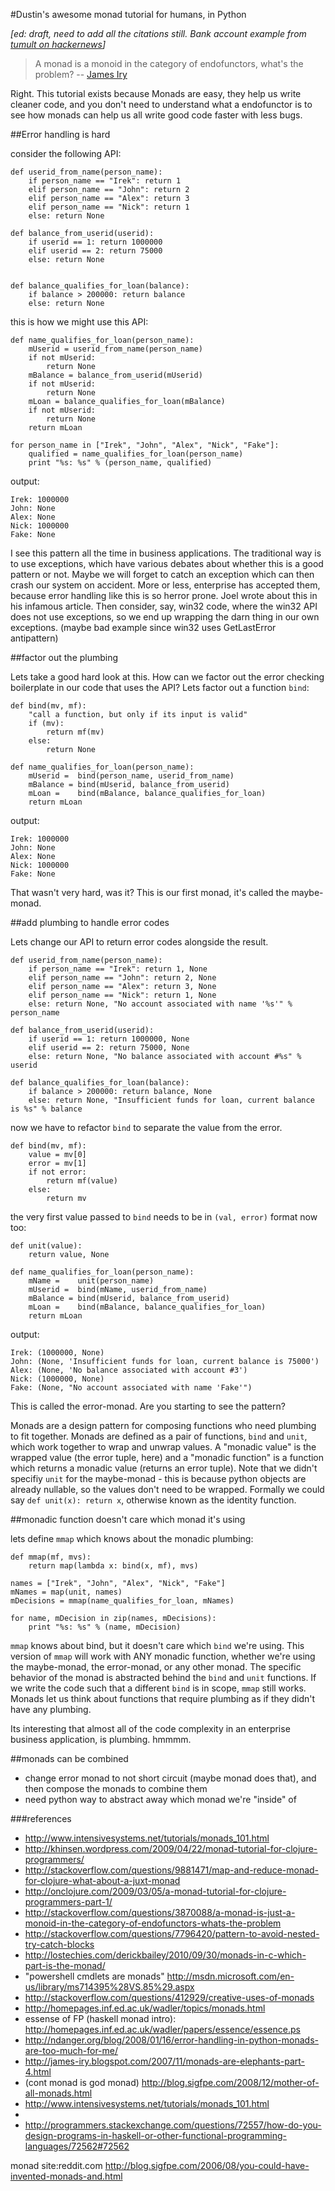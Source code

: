 #Dustin's awesome monad tutorial for humans, in Python

*[ed: draft, need to add all the citations still. Bank account example from [tumult on hackernews](http://news.ycombinator.com/item?id=1275860)]*

> A monad is a monoid in the category of endofunctors, what's the problem?
-- [James Iry](http://james-iry.blogspot.com/2009/05/brief-incomplete-and-mostly-wrong.html)

Right. This tutorial exists because Monads are easy, they help us write cleaner code, and you don't need to understand what a endofunctor is to see how monads can help us all write good code faster with less bugs.

##Error handling is hard

consider the following API:

    def userid_from_name(person_name):
        if person_name == "Irek": return 1
        elif person_name == "John": return 2
        elif person_name == "Alex": return 3
        elif person_name == "Nick": return 1
        else: return None

    def balance_from_userid(userid):
        if userid == 1: return 1000000
        elif userid == 2: return 75000
        else: return None


    def balance_qualifies_for_loan(balance):
        if balance > 200000: return balance
        else: return None

this is how we might use this API:

    def name_qualifies_for_loan(person_name):
        mUserid = userid_from_name(person_name)
        if not mUserid:
            return None
        mBalance = balance_from_userid(mUserid)
        if not mUserid:
            return None
        mLoan = balance_qualifies_for_loan(mBalance)
        if not mUserid:
            return None
        return mLoan

    for person_name in ["Irek", "John", "Alex", "Nick", "Fake"]:
        qualified = name_qualifies_for_loan(person_name)
        print "%s: %s" % (person_name, qualified)

output:

    Irek: 1000000
    John: None
    Alex: None
    Nick: 1000000
    Fake: None


I see this pattern all the time in business applications. The traditional way is to use exceptions, which have various debates about whether this is a good pattern or not. Maybe we will forget to catch an exception which can then crash our system on accident. More or less, enterprise has accepted them, because error handling like this is so herror prone. Joel wrote about this in his infamous article. Then consider, say, win32 code, where the win32 API does not use exceptions, so we end up wrapping the darn thing in our own exceptions. (maybe bad example since win32 uses GetLastError antipattern)

##factor out the plumbing

Lets take a good hard look at this. How can we factor out the error checking boilerplate in our code that uses the API? Lets factor out a function `bind`:

    def bind(mv, mf):
        "call a function, but only if its input is valid"
        if (mv):
            return mf(mv)
        else:
            return None

    def name_qualifies_for_loan(person_name):
        mUserid =  bind(person_name, userid_from_name)
        mBalance = bind(mUserid, balance_from_userid)
        mLoan =    bind(mBalance, balance_qualifies_for_loan)
        return mLoan

output:

    Irek: 1000000
    John: None
    Alex: None
    Nick: 1000000
    Fake: None

That wasn't very hard, was it? This is our first monad, it's called the maybe-monad.

##add plumbing to handle error codes

Lets change our API to return error codes alongside the result.

    def userid_from_name(person_name):
        if person_name == "Irek": return 1, None
        elif person_name == "John": return 2, None
        elif person_name == "Alex": return 3, None
        elif person_name == "Nick": return 1, None
        else: return None, "No account associated with name '%s'" % person_name

    def balance_from_userid(userid):
        if userid == 1: return 1000000, None
        elif userid == 2: return 75000, None
        else: return None, "No balance associated with account #%s" % userid

    def balance_qualifies_for_loan(balance):
        if balance > 200000: return balance, None
        else: return None, "Insufficient funds for loan, current balance is %s" % balance

now we have to refactor `bind` to separate the value from the error.

    def bind(mv, mf):
        value = mv[0]
        error = mv[1]
        if not error:
            return mf(value)
        else:
            return mv

the very first value passed to `bind` needs to be in `(val, error)` format now too:

    def unit(value):
        return value, None

    def name_qualifies_for_loan(person_name):
        mName =    unit(person_name)
        mUserid =  bind(mName, userid_from_name)
        mBalance = bind(mUserid, balance_from_userid)
        mLoan =    bind(mBalance, balance_qualifies_for_loan)
        return mLoan

output:

    Irek: (1000000, None)
    John: (None, 'Insufficient funds for loan, current balance is 75000')
    Alex: (None, 'No balance associated with account #3')
    Nick: (1000000, None)
    Fake: (None, "No account associated with name 'Fake'")

This is called the error-monad. Are you starting to see the pattern?

Monads are a design pattern for composing functions who need plumbing to fit together. Monads are defined as a pair of functions, `bind` and `unit`, which work together to wrap and unwrap values. A "monadic value" is the wrapped value (the error tuple, here) and a "monadic function" is a function which returns a monadic value (returns an error tuple). Note that we didn't specifiy `unit` for the maybe-monad - this is because python objects are already nullable, so the values don't need to be wrapped. Formally we could say `def unit(x): return x`, otherwise known as the identity function.

##monadic function doesn't care which monad it's using

lets define `mmap` which knows about the monadic plumbing:

    def mmap(mf, mvs):
        return map(lambda x: bind(x, mf), mvs)

    names = ["Irek", "John", "Alex", "Nick", "Fake"]
    mNames = map(unit, names)
    mDecisions = mmap(name_qualifies_for_loan, mNames)

    for name, mDecision in zip(names, mDecisions):
        print "%s: %s" % (name, mDecision)

`mmap` knows about bind, but it doesn't care which `bind` we're using. This version of `mmap` will work with ANY monadic function, whether we're using the maybe-monad, the error-monad, or any other monad. The specific behavior of the monad is abstracted behind the `bind` and `unit` functions. If we write the code such that a different `bind` is in scope, `mmap` still works. Monads let us think about functions that require plumbing as if they didn't have any plumbing.

Its interesting that almost all of the code complexity in an enterprise business application, is plumbing. hmmmm.


##monads can be combined

- change error monad to not short circuit (maybe monad does that), and then compose the monads to combine them
- need python way to abstract away which monad we're "inside" of


###references


- http://www.intensivesystems.net/tutorials/monads_101.html
- http://khinsen.wordpress.com/2009/04/22/monad-tutorial-for-clojure-programmers/
- http://stackoverflow.com/questions/9881471/map-and-reduce-monad-for-clojure-what-about-a-juxt-monad
- http://onclojure.com/2009/03/05/a-monad-tutorial-for-clojure-programmers-part-1/
- http://stackoverflow.com/questions/3870088/a-monad-is-just-a-monoid-in-the-category-of-endofunctors-whats-the-problem
- http://stackoverflow.com/questions/7796420/pattern-to-avoid-nested-try-catch-blocks
- http://lostechies.com/derickbailey/2010/09/30/monads-in-c-which-part-is-the-monad/
- "powershell cmdlets are monads" http://msdn.microsoft.com/en-us/library/ms714395%28VS.85%29.aspx
- http://stackoverflow.com/questions/412929/creative-uses-of-monads
- http://homepages.inf.ed.ac.uk/wadler/topics/monads.html
- essense of FP (haskell monad intro): http://homepages.inf.ed.ac.uk/wadler/papers/essence/essence.ps
- http://ndanger.org/blog/2008/01/16/error-handling-in-python-monads-are-too-much-for-me/
- http://james-iry.blogspot.com/2007/11/monads-are-elephants-part-4.html
- (cont monad is god monad) http://blog.sigfpe.com/2008/12/mother-of-all-monads.html
- http://www.intensivesystems.net/tutorials/monads_101.html
-
- http://programmers.stackexchange.com/questions/72557/how-do-you-design-programs-in-haskell-or-other-functional-programming-languages/72562#72562

monad site:reddit.com
http://blog.sigfpe.com/2006/08/you-could-have-invented-monads-and.html
